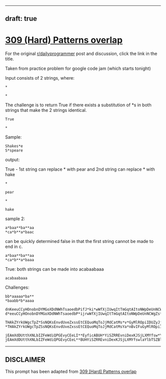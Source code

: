 ---
draft: true
----

# [309 (Hard) Patterns overlap](https://www.reddit.com/r/dailyprogrammer/comments/641zpj/20170407_challenge_309_hard_patterns_overlap/)

For the original [r/dailyprogrammer](https://www.reddit.com/r/dailyprogrammer/) post and discussion, click the link in the title.

Taken from practice problem for google code jam (which starts tonight)

Input consists of 2 strings, where:


```
*
```

```
*
```
The challenge is to return True if there exists a substitution of *s in both strings that make the 2 strings identical.


```
True
```

```
*
```
Sample:


```
Shakes*e
S*speare
```
output:

True - 1st string can replace * with pear and 2nd string can replace * with hake


```
*
```

```
pear
```

```
*
```

```
hake
```
sample 2:


```
a*baa**ba**aa
*ca*b**a*baac
```
can be quickly determined false in that the first string cannot be made to end in c.


```
a*baa**ba**aa
*ca*b**a*baaa
```
True:  both strings can be made into acabaabaaa


```
acabaabaaa
```
Challenges:


```
bb*aaaaa*ba**
*baabb*b*aaaa

dnKeeuCCyHOnobnDYMGoXDdNWhTsaoedbPifJ*ki*wWfXjIUwqItTmGqtAItoNWpDeUnNCWgZsKWbuQxKaqemXuFXDylQubuZWhMyDsXvDSwYjui*LviGAEkyQbtR*cELfxiAbbYyJRGtcsoJZppINgJGYeZKGeWLbenBEKaoCgheYwOxLeFZJPGhTFRAjNn*
d*eeuCCyHOnobnDYMGoXDdNWhTsaoedbP*ijrwWfXjIUwqItTmGqtAItoNWpDeUnNCWgZs*WbuQxKaqemXuFXDylQubuZWhMyDsXvDSwYjuijkLviGAEkyQbtRUsncELfxiAbbYyJRG*soJZppINgJGYeZKGeWLbenBEKaoCghe*YwOxLeFZJPGhTFRAjNn

THAkZYrkUWgcTpZ*SsNQKsEnvdUveZxssEtCEQuoMqToJjMdCatMs*v*GyMlROpiIDUZyJjhwmjxFWpEwDgRLlLsJYebMSkwxEUvoDcLPLIwHY*GvoRhgcfkdsenObSjWGNYRDJAzRzavAGRoZZ*fDXIRlJkufqHDjLMJKEjLAkRRyQqTrUaWRIndSX
*THAkZYrkUWgcTpZSsNQKsEnvdUveZxssEtCEQuoMqToJjMdCatMsYa*nBvIFuGyMlROpiIDUZyJjh*FWpEwDgRLlLsJYebMSkw*oDcLPLIwHYbeBGvoRhgcfkdsenObSjWGNYRDJAzRzavAGRoZZvbEfDXIRlJkufqHDjLMJKEjLAkRRyQqTrU*aWRIndSX

jEAmXdDUtthXNLbIZFeWdiQPGEvyCEeLI**EyficABUH*YiSZRREvniDexKJSjLXMYfsw*YlbTSZBlYSecorJsWidfALQYzOdrKNrJZRdrQEDoyhPMYAfTiHZIuqGtEkKqYBzxtCOJhRYfZNSYNxRWFrfahlSLvdBTebrXDgGlZEqxRIvGhN*mfhLLSExNHaHLAZI
jEAmXdDUtthXNLbIZFeWdiQPGEvyCEeL**BUHYiSZRREvniDexKJSjLXMYfswlaYlbTSZBlYSecorJsWidfALQYzOdrKNrJZ*EDoyhPMYAfTiHZIuqGtEkKqYBzxtC*YfZNSYNxRWFrfahlSLvdBT*ebrXDgGlZEqxRIvGhNcmfhLLSExNHaHLAZI
```

----
## **DISCLAIMER**
This prompt has been adapted from [309 [Hard] Patterns overlap](https://www.reddit.com/r/dailyprogrammer/comments/641zpj/20170407_challenge_309_hard_patterns_overlap/
)

